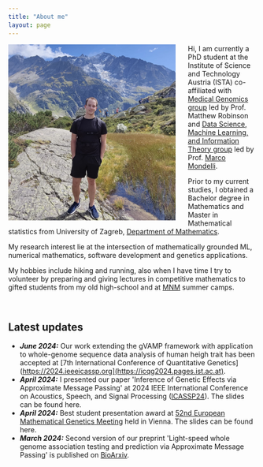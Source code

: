 ```yaml
---
title: "About me"
layout: page
---
```


  
<img align="left" src="/images/me.jpeg" alt="My photo" style="width:340px;height:357px;margin-right: 25px;">

Hi, I am currently a PhD student at the Institute of Science and Technology Austria (ISTA) co-affiliated with [Medical Genomics group](https://ist.ac.at/en/research/robinson-group/) led by Prof. Matthew Robinson and [Data Science, Machine Learning, and Information Theory group](https://ist.ac.at/en/research/mondelli-group/) led by Prof. [Marco Mondelli](http://marcomondelli.com/index.html).


Prior to my current studies, I obtained a Bachelor degree in Mathematics and Master in Mathematical statistics from University of Zagreb, [Department of Mathematics](https://www.pmf.unizg.hr/math/en).

My research interest lie at the intersection of mathematically grounded ML, numerical mathematics, software development and genetics applications.

My hobbies include hiking and running, also when I have time I try to volunteer by preparing and giving lectures in competitive mathematics to gifted students from my old high-school and at [MNM](https://mnm.hr) summer
camps.

<br /> 

## Latest updates

* ___June 2024:___ Our work extending the gVAMP framework with application to whole-genome sequence data analysis of human heigh trait has been accepted at [7th International Conference of Quantitative Genetics](https://2024.ieeeicassp.org](https://icqg2024.pages.ist.ac.at).
* ___April 2024:___ I presented our paper 'Inference of Genetic Effects via Approximate Message Passing' at 2024 IEEE International Conference on Acoustics, Speech, and Signal Processing ([ICASSP24](https://2024.ieeeicassp.org)). The slides can be found here.
* ___April 2024:___ Best student presentation award at [52nd European Mathematical Genetics Meeting](https://emgm2024.ista.ac.at) held in Vienna. The slides can be found here.
* ___March 2024:___ Second version of our preprint 'Light-speed whole genome association testing and prediction via Approximate Message Passing' is published on [BioArxiv](https://www.biorxiv.org/content/10.1101/2023.09.14.557703v2).

